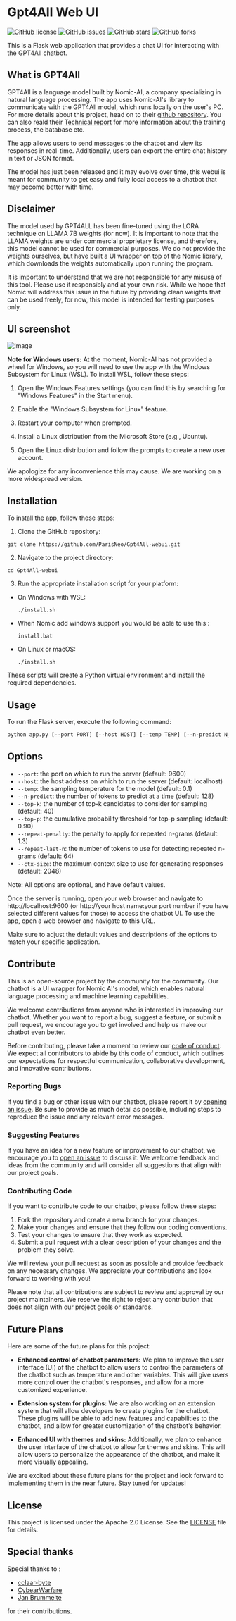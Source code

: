 # Gpt4All Web UI

[![GitHub license](https://img.shields.io/github/license/ParisNeo/Gpt4All-webui)](https://github.com/ParisNeo/Gpt4All-webui/blob/main/LICENSE)
[![GitHub issues](https://img.shields.io/github/issues/ParisNeo/Gpt4All-webui)](https://github.com/ParisNeo/Gpt4All-webui/issues)
[![GitHub stars](https://img.shields.io/github/stars/ParisNeo/Gpt4All-webui)](https://github.com/ParisNeo/Gpt4All-webui/stargazers)
[![GitHub forks](https://img.shields.io/github/forks/ParisNeo/Gpt4All-webui)](https://github.com/ParisNeo/Gpt4All-webui/network)

This is a Flask web application that provides a chat UI for interacting with the GPT4All chatbot.

## What is GPT4All
GPT4All is a language model built by Nomic-AI, a company specializing in natural language processing. The app uses Nomic-AI's library to communicate with the GPT4All model, which runs locally on the user's PC. For more details about this project, head on to their [github repository](https://github.com/nomic-ai/gpt4all). You can also reald their [Technical report](https://s3.amazonaws.com/static.nomic.ai/gpt4all/2023_GPT4All_Technical_Report.pdf) for more information about the training process, the batabase etc.

The app allows users to send messages to the chatbot and view its responses in real-time. Additionally, users can export the entire chat history in text or JSON format.

The model has just been released and it may evolve over time, this webui is meant for community to get easy and fully  local access to a chatbot that may become better with time. 

## Disclaimer
The model used by GPT4ALL has been fine-tuned using the LORA technique on LLAMA 7B weights (for now). It is important to note that the LLAMA weights are under commercial proprietary license, and therefore, this model cannot be used for commercial purposes. We do not provide the weights ourselves, but have built a UI wrapper on top of the Nomic library, which downloads the weights automatically upon running the program.

It is important to understand that we are not responsible for any misuse of this tool. Please use it responsibly and at your own risk. While we hope that Nomic will address this issue in the future by providing clean weights that can be used freely, for now, this model is intended for testing purposes only.

## UI screenshot
![image](https://user-images.githubusercontent.com/827993/229951093-27114d9f-0e1f-4d84-b103-e35cd3f9310d.png)


**Note for Windows users:** At the moment, Nomic-AI has not provided a wheel for Windows, so you will need to use the app with the Windows Subsystem for Linux (WSL). To install WSL, follow these steps:

1. Open the Windows Features settings (you can find this by searching for "Windows Features" in the Start menu).

2. Enable the "Windows Subsystem for Linux" feature.

3. Restart your computer when prompted.

4. Install a Linux distribution from the Microsoft Store (e.g., Ubuntu).

5. Open the Linux distribution and follow the prompts to create a new user account.

We apologize for any inconvenience this may cause. We are working on a more widespread version.


## Installation

To install the app, follow these steps:

1. Clone the GitHub repository:

```
git clone https://github.com/ParisNeo/Gpt4All-webui.git
```

2. Navigate to the project directory:

```
cd Gpt4All-webui
```

3. Run the appropriate installation script for your platform:

- On Windows with WSL:

  ```
  ./install.sh
  ```

- When Nomic add windows support you would be able to use this :

  ```
  install.bat
  ```


- On Linux or macOS:

  ```
  ./install.sh
  ```

These scripts will create a Python virtual environment and install the required dependencies.

## Usage

To run the Flask server, execute the following command:

```bash
python app.py [--port PORT] [--host HOST] [--temp TEMP] [--n-predict N_PREDICT] [--top-k TOP_K] [--top-p TOP_P] [--repeat-penalty REPEAT_PENALTY] [--repeat-last-n REPEAT_LAST_N] [--ctx-size CTX_SIZE]
```
## Options
- `--port`: the port on which to run the server (default: 9600)
- `--host`: the host address on which to run the server (default: localhost)
- `--temp`: the sampling temperature for the model (default: 0.1)
- `--n-predict`: the number of tokens to predict at a time (default: 128)
- `--top-k`: the number of top-k candidates to consider for sampling (default: 40)
- `--top-p`: the cumulative probability threshold for top-p sampling (default: 0.90)
- `--repeat-penalty`: the penalty to apply for repeated n-grams (default: 1.3)
- `--repeat-last-n`: the number of tokens to use for detecting repeated n-grams (default: 64)
- `--ctx-size`: the maximum context size to use for generating responses (default: 2048)

Note: All options are optional, and have default values.

Once the server is running, open your web browser and navigate to http://localhost:9600 (or http://your host name:your port number if you have selected different values for those) to access the chatbot UI. To use the app, open a web browser and navigate to this URL.


Make sure to adjust the default values and descriptions of the options to match your specific application.


## Contribute

This is an open-source project by the community for the community. Our chatbot is a UI wrapper for Nomic AI's model, which enables natural language processing and machine learning capabilities.

We welcome contributions from anyone who is interested in improving our chatbot. Whether you want to report a bug, suggest a feature, or submit a pull request, we encourage you to get involved and help us make our chatbot even better.

Before contributing, please take a moment to review our [code of conduct](./CODE_OF_CONDUCT.md). We expect all contributors to abide by this code of conduct, which outlines our expectations for respectful communication, collaborative development, and innovative contributions.

### Reporting Bugs

If you find a bug or other issue with our chatbot, please report it by [opening an issue](https://github.com/your-username/your-chatbot/issues/new). Be sure to provide as much detail as possible, including steps to reproduce the issue and any relevant error messages.

### Suggesting Features

If you have an idea for a new feature or improvement to our chatbot, we encourage you to [open an issue](https://github.com/your-username/your-chatbot/issues/new) to discuss it. We welcome feedback and ideas from the community and will consider all suggestions that align with our project goals.

### Contributing Code

If you want to contribute code to our chatbot, please follow these steps:

1. Fork the repository and create a new branch for your changes.
2. Make your changes and ensure that they follow our coding conventions.
3. Test your changes to ensure that they work as expected.
4. Submit a pull request with a clear description of your changes and the problem they solve.

We will review your pull request as soon as possible and provide feedback on any necessary changes. We appreciate your contributions and look forward to working with you!

Please note that all contributions are subject to review and approval by our project maintainers. We reserve the right to reject any contribution that does not align with our project goals or standards.

## Future Plans

Here are some of the future plans for this project:

- **Enhanced control of chatbot parameters:** We plan to improve the user interface (UI) of the chatbot to allow users to control the parameters of the chatbot such as temperature and other variables. This will give users more control over the chatbot's responses, and allow for a more customized experience.

- **Extension system for plugins:** We are also working on an extension system that will allow developers to create plugins for the chatbot. These plugins will be able to add new features and capabilities to the chatbot, and allow for greater customization of the chatbot's behavior.

- **Enhanced UI with themes and skins:** Additionally, we plan to enhance the user interface of the chatbot to allow for themes and skins. This will allow users to personalize the appearance of the chatbot, and make it more visually appealing.

We are excited about these future plans for the project and look forward to implementing them in the near future. Stay tuned for updates!


## License

This project is licensed under the Apache 2.0 License. See the [LICENSE](https://github.com/ParisNeo/Gpt4All-webui/blob/main/LICENSE) file for details.


## Special thanks

Special thanks to :
- [cclaar-byte](https://github.com/cclaar-byte)
- [CybearWarfare](https://github.com/CybearWarfare)
- [Jan Brummelte](https://github.com/brummelte) 

for their contributions.
